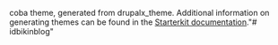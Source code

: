 coba theme, generated from drupalx_theme. Additional information on generating themes can be found in the [Starterkit documentation](https://www.drupal.org/docs/core-modules-and-themes/core-themes/starterkit-theme)."# idbikinblog" 
